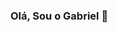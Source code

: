 ### Olá, Sou o Gabriel 👋

<!--
**ogbrmenezes/ogbrmenezes** is a ✨ _special_ ✨ repository because its `README.md` (this file) appears on your GitHub profile.

Here are some ideas to get you started:

- 🔎 Procurando Estágio ...
- ☕ Seja Bem vindo  ...
- 💻Programador Jr ...
- 🏛 Analise e Desenvolvimento de Sistema...
- 📚 Estudando: Front-end
- 🎯 Se depender do meu empenho conquisteremos juntos grandes conquistas
- 😄 Pronouns: ...
- ⚡ Fun fact: ...
-->
